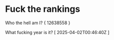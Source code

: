 # Fuck the rankings

Who the hell am I?
{ 12638558 }

What fucking year is it?
[ 2025-04-02T00:46:40Z ]
